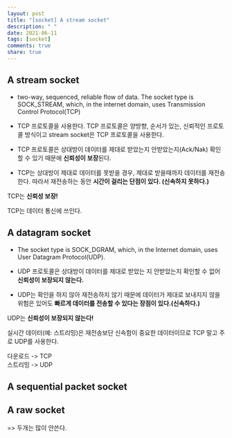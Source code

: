 ```yaml
---
layout: post
title: "[socket] A stream socket"
description: " "
date: 2021-06-11
tags: [socket]
comments: true
share: true
---
```


## A stream socket

* two-way, sequenced, reliable flow of data. The socket type is SOCK\_STREAM, which, in the internet domain, uses Transmission Control Protocol(TCP)

* TCP 프로토콜을 사용한다. TCP 프로토콜은 양방향, 순서가 있는, 신뢰적인 프로토콜 방식이고 stream socket은 TCP 프로토콜을 사용한다.  
* TCP 프로토콜은 상대방이 데이터를 제대로 받았는지 안받았는지(Ack/Nak) 확인할 수 있기 때문에 **신뢰성이 보장**된다.

* TCP는 상대방이 제대로 데이터를 못받을 경우, 제대로 받을때까지 데이터를 재전송한다. 따라서 재전송하는 동안 **시간이 걸리는 단점이 있다. (신속하지 못하다.)**

TCP는 **신뢰성 보장!**

TCP는 데이터 통신에 쓰인다. 

## A datagram socket

* The socket type is SOCK\_DGRAM, which, in the Internet domain, uses User Datagram Protocol(UDP).

* UDP 프로토콜은 상대방이 데이터를 제대로 받았는 지 안받았는지 확인할 수 없어 **신뢰성이 보장되지 않는다.** 

* UDP는 확인을 하지 않아 재전송하지 않기 때문에 데이터가 제대로 보내지지 않을 위험은 있어도 **빠르게 데이터를 전송할 수 있다는 장점이 있다.(신속하다.)**

UDP는 **신뢰성이 보장되지 않는다!**<br>

실시간 데이터(예: 스트리밍)은 재전송보단 신속함이 중요한 데이터이므로 TCP 말고 주로 UDP를 사용한다.<br>

다운로드 -> TCP <br>
스트리밍 -> UDP <br>

## A sequential packet socket
## A raw socket
=> 두개는 많이 안쓴다. 
